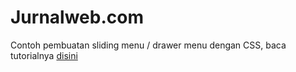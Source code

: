   <h1>Jurnalweb.com</h1>
  <p>Contoh pembuatan sliding menu / drawer menu dengan CSS, baca tutorialnya <a href="http://www.jurnalweb.com/tutorial-cara-membuat-sliding-menu-dengan-css-dan-html">disini</a></p>